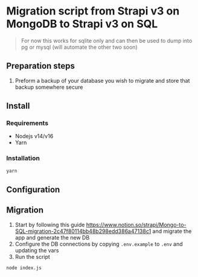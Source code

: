 # Migration script from Strapi v3 on MongoDB to Strapi v3 on SQL

> For now this works for sqlite only and can then be used to dump into pg or mysql (will automate the other two soon)

## Preparation steps

1. Preform a backup of your database you wish to migrate and store that backup somewhere secure

## Install

### Requirements

- Nodejs v14/v16
- Yarn

### Installation

```sh
yarn
```

## Configuration


## Migration

1. Start by following this guide https://www.notion.so/strapi/Mongo-to-SQL-migration-2c47f80114bb48b298edd386a47138c1 and migrate the app and generate the new DB
2. Configure the DB connections by copying `.env.example` to `.env` and updating the vars
3. Run the script

```sh
node index.js
```
